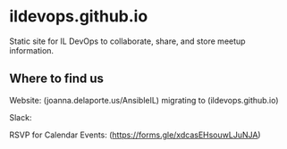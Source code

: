 # ildevops.github.io
Static site for IL DevOps to collaborate, share, and store meetup information.


## Where to find us
Website: (joanna.delaporte.us/AnsibleIL) migrating to (ildevops.github.io)

Slack: 

RSVP for Calendar Events: (https://forms.gle/xdcasEHsouwLJuNJA)
